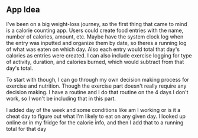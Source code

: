 ## App Idea

I've been on a big weight-loss journey, so the first thing that came to mind is a calorie counting app.
Users could create food entries with the name, number of calories, amount, etc. Maybe have the system clock log when the entry
was inputted and organize them by date, so theres a running log of what was eaten on which day. Also each entry would total that day's
calories as entries were created. I can also include exercise logging for type of activity, duration, and calories burned, which would subtract from that day's total.

To start with though, I can go through my own decision making process for exercise and nutrition. Though the exercise part doesn't really require any decision making. I have a routine and I do that routine on the 4 days I don't work, so I won't be including that in this part.

I added day of the week and some conditions like am I working or is it a cheat day to figure out what I'm likely to eat on any given day. I looked up online or in my fridge for the calorie info, and then I add that to a running total for that day
